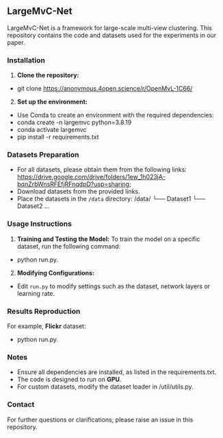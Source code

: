 
## LargeMvC-Net
LargeMvC-Net is a framework for large-scale multi-view clustering. This repository contains the code and datasets used for the experiments in our paper.

### Installation
1. **Clone the repository:**
- git clone https://anonymous.4open.science/r/OpenMvL-1C66/
2. **Set up the environment:**
- Use Conda to create an environment with the required dependencies:
- conda create -n largemvc python=3.8.19
- conda activate largemvc 
- pip install -r requirements.txt

### Datasets Preparation
- For all datasets, please obtain them from the following links: <https://drive.google.com/drive/folders/1ew_1h023jA-bqnZrbWnsRFEfjRFnqdpD?usp=sharing>;
- Download datasets from the provided links.
- Place the datasets in the `/data` directory:
 /data/
  └── Dataset1
  └── Dataset2
  ...

### Usage Instructions
1. **Training and Testing the Model:** To train the model on a specific dataset, run the following command:
- python run.py.
2. **Modifying Configurations:**
- Edit `run.py` to modify settings such as the dataset, network layers or learning rate.

### Results Reproduction
For example, **Flickr** dataset:
- python run.py.

### Notes
 - Ensure all dependencies are installed, as listed in the requirements.txt.   
 - The code is designed to run on **GPU**.   
 - For custom datasets, modify the dataset loader in /util/utils.py.

### Contact
For further questions or clarifications, please raise an issue in this repository.

